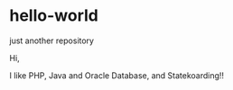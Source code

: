 # hello-world
just another repository

Hi, 

I like PHP, Java and Oracle Database, and Statekoarding!!
